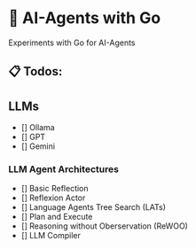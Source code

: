 # 🤖 AI-Agents with Go

Experiments with Go for AI-Agents

## 📋 Todos:

## LLMs

- [] Ollama
- [] GPT
- [] Gemini

### LLM Agent Architectures

- [] Basic Reflection
- [] Reflexion Actor
- [] Language Agents Tree Search (LATs)
- [] Plan and Execute
- [] Reasoning without Oberservation (ReWOO)
- [] LLM Compiler
